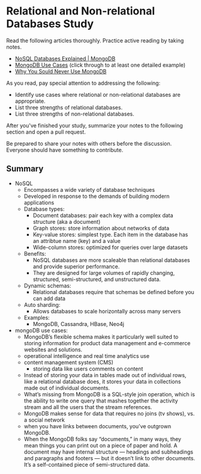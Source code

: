 # Relational and Non-relational Databases Study

Read the following articles thoroughly. Practice active reading by taking notes.

-   [NoSQL Databases Explained | MongoDB](https://www.mongodb.com/nosql-explained)
-   [MongoDB Use Cases](http://docs.mongodb.org/ecosystem/use-cases/) (click
    through to at least one detailed example)
-   [Why You Sould Never Use MongoDB](http://www.sarahmei.com/blog/2013/11/11/why-you-should-never-use-mongodb/)

As you read, pay special attention to addressing the following:

-   Identify use cases where relational or non-relational databases are
    appropriate.
-   List three strengths of relational databases.
-   List three strengths of non-relational databases.

After you've finished your study, summarize your notes to the following section
and open a pull request.

Be prepared to share your notes with others before the discussion. Everyone
should have something to contribute.

## Summary

* NoSQL
  * Encompasses a wide variety of database techniques
  * Developed in response to the demands of building modern applications
  * Database types:
    * Document databases: pair each key with a complex data structure (aka a document)
    * Graph stores: store information about networks of data
    * Key-value stores: simplest type. Each item in the database has an attribtue name (key) and a value
    * Wide-column stores: optimized for queries over large datasets
  * Benefits:
    * NoSQL databases are more scaleable than relational databases and provide superior performance.
    * They are designed for large volumes of rapidly changing, structured, semi-structured, and unstructured data.
  * Dynamic schemas:
    * Relational databases require that schemas be defined before you can add data
  * Auto sharding:
    * Allows databases to scale horizontally across many servers
  * Examples:
    * MongoDB, Cassandra, HBase, Neo4j
* mongoDB use cases:
  * MongoDB’s flexible schema makes it particularly well suited to storing information for product data management and e-commerce websites and solutions.
  * operational intelligence and real time analytics use
  * content management system (CMS)
    * storing data like users comments on content
  * Instead of storing your data in tables made out of individual rows, like a relational database does, it stores your data in collections made out of individual documents.
  * What’s missing from MongoDB is a SQL-style join operation, which is the ability to write one query that mashes together the activity stream and all the users that the stream references.
  * MongoDB makes sense for data that requires no joins (tv shows), vs. a social network
  * when you have links between documents, you’ve outgrown MongoDB.
  * When the MongoDB folks say “documents,” in many ways, they mean things you can print out on a piece of paper and hold. A document may have internal structure — headings and subheadings and paragraphs and footers — but it doesn’t link to other documents. It’s a self-contained piece of semi-structured data.
